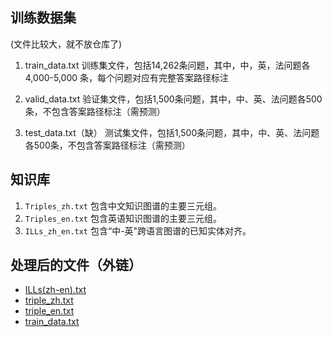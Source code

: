 ## 训练数据集
(文件比较大，就不放仓库了)

1. train_data.txt
   训练集文件，包括14,262条问题，其中，中，英，法问题各4,000-5,000 条，每个问题对应有完整答案路径标注

2. valid_data.txt
   验证集文件，包括1,500条问题，其中，中、英、法问题各500条，不包含答案路径标注（需预测）

3. test_data.txt（缺）
   测试集文件，包括1,500条问题，其中，中、英、法问题各500条，不包含答案路径标注（需预测）


## 知识库
1. `Triples_zh.txt` 包含中文知识图谱的主要三元组。
2. `Triples_en.txt` 包含英语知识图谱的主要三元组。
3. `ILLs_zh_en.txt` 包含“中-英"跨语言图谱的已知实体对齐。

## 处理后的文件（外链）
- [ILLs(zh-en).txt](http://qiniu.wzhecnu.cn/ccks/ILLs%28zh-en%29.txt)
- [triple_zh.txt](http://qiniu.wzhecnu.cn/ccks/triple_zh.txt)
- [triple_en.txt](http://qiniu.wzhecnu.cn/ccks/triple_en.txt)
- [train_data.txt](http://qiniu.wzhecnu.cn/ccks/train_data.txt)